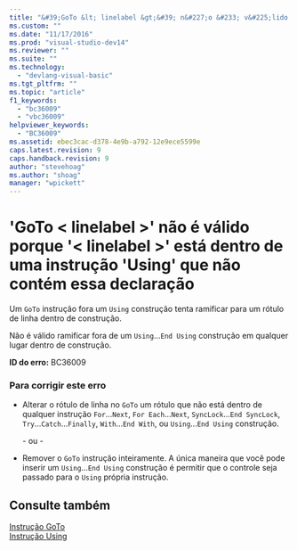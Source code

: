 ```yaml
---
title: "&#39;GoTo &lt; linelabel &gt;&#39; n&#227;o &#233; v&#225;lido porque &#39;&lt; linelabel &gt;&#39; est&#225; dentro de uma instru&#231;&#227;o &#39;Using&#39; que n&#227;o cont&#233;m essa declara&#231;&#227;o | Microsoft Docs"
ms.custom: ""
ms.date: "11/17/2016"
ms.prod: "visual-studio-dev14"
ms.reviewer: ""
ms.suite: ""
ms.technology: 
  - "devlang-visual-basic"
ms.tgt_pltfrm: ""
ms.topic: "article"
f1_keywords: 
  - "bc36009"
  - "vbc36009"
helpviewer_keywords: 
  - "BC36009"
ms.assetid: ebec3cac-d378-4e9b-a792-12e9ece5599e
caps.latest.revision: 9
caps.handback.revision: 9
author: "stevehoag"
ms.author: "shoag"
manager: "wpickett"
---
```

# &#39;GoTo &lt; linelabel &gt;&#39; n&#227;o &#233; v&#225;lido porque &#39;&lt; linelabel &gt;&#39; est&#225; dentro de uma instru&#231;&#227;o &#39;Using&#39; que n&#227;o cont&#233;m essa declara&#231;&#227;o
Um `GoTo` instrução fora um `Using` construção tenta ramificar para um rótulo de linha dentro de construção.  
  
 Não é válido ramificar fora de um `Using`...`End Using` construção em qualquer lugar dentro de construção.  
  
 **ID do erro:** BC36009  
  
### Para corrigir este erro  
  
-   Alterar o rótulo de linha no `GoTo` um rótulo que não está dentro de qualquer instrução `For`...`Next`, `For Each`...`Next`, `SyncLock`...`End SyncLock`, `Try`...`Catch`...`Finally`, `With`...`End With`, ou `Using`...`End Using` construção.  
  
     \- ou \-  
  
-   Remover o `GoTo` instrução inteiramente. A única maneira que você pode inserir um `Using`…`End Using` construção é permitir que o controle seja passado para o `Using` própria instrução.  
  
## Consulte também  
 [Instrução GoTo](../../visual-basic/language-reference/statements/goto-statement.md)   
 [Instrução Using](../../visual-basic/language-reference/statements/using-statement.md)